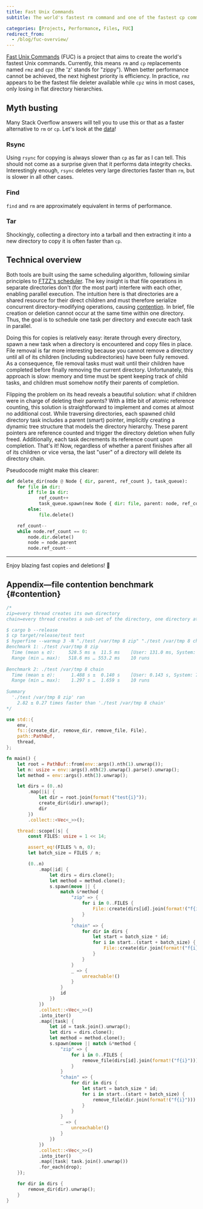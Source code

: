 ```yaml
---
title: Fast Unix Commands
subtitle: The world's fastest rm command and one of the fastest cp commands

categories: [Projects, Performance, Files, FUC]
redirect_from:
  - /blog/fuc-overview/
---
```


[Fast Unix Commands](https://github.com/SUPERCILEX/fuc) (FUC) is a project that aims to create the
world's fastest Unix commands. Currently, this means `rm` and `cp` replacements named `rmz` and
`cpz` (the 'z' stands for "zippy"). When better performance cannot be achieved, the next highest
priority is efficiency. In practice, `rmz` appears to be the fastest file deleter available
while `cpz` wins in most cases, only losing in flat directory hierarchies.

## Myth busting

Many Stack Overflow answers will tell you to use this or that as a faster alternative to `rm`
or `cp`. Let's look at the [data](https://github.com/SUPERCILEX/fuc/tree/master/comparisons)!

### Rsync

Using `rsync` for copying is always slower than `cp` as far as I can tell. This should not come as a
surprise given that it performs data integrity checks. Interestingly enough, `rsync` deletes very
large directories faster than `rm`, but is slower in all other cases.

### Find

`find` and `rm` are approximately equivalent in terms of performance.

### Tar

Shockingly, collecting a directory into a tarball and then extracting it into a new directory to
copy it is often faster than `cp`.

## Technical overview

Both tools are built using the same scheduling algorithm, following similar principles
to [FTZZ's scheduler](/blog/ftzz-overview#scheduling-algorithm). The key insight is that file
operations in separate directories don't (for the most part) interfere with each other, enabling
parallel execution. The intuition here is that directories are a shared resource for their direct
children and must therefore serialize concurrent directory-modifying operations, causing
[contention](#contention). In brief, file creation or deletion cannot occur at the same time within
one directory. Thus, the goal is to schedule one task per directory and execute each task in
parallel.

Doing this for copies is relatively easy: iterate through every directory, spawn a new task when a
directory is encountered and copy files in place. File removal is far more interesting because you
cannot remove a directory until all of its children (including subdirectories) have been fully
removed. As a consequence, file removal tasks must wait until their children have completed before
finally removing the current directory. Unfortunately, this approach is slow: memory and time must
be spent keeping track of child tasks, and children must somehow notify their parents of completion.

Flipping the problem on its head reveals a beautiful solution: what if children were in charge of
deleting their parents? With a little bit of atomic reference counting, this solution is
straightforward to implement and comes at almost no additional cost. While traversing directories,
each spawned child directory task includes a parent (smart) pointer, implicitly creating a dynamic
tree structure that models the directory hierarchy. These parent pointers are reference counted and
trigger the directory deletion when fully freed. Additionally, each task decrements its reference
count upon completion. That's it! Now, regardless of whether a parent finishes after all of its
children or vice versa, the last "user" of a directory will delete its directory chain.

Pseudocode might make this clearer:

```python
def delete_dir(node @ Node { dir, parent, ref_count }, task_queue):
    for file in dir:
        if file is dir:
            ref_count++
            task_queue.spawn(new Node { dir: file, parent: node, ref_count: 1 })
        else:
            file.delete()

    ref_count--
    while node.ref_count == 0:
        node.dir.delete()
        node = node.parent
        node.ref_count--
```

---

Enjoy blazing fast copies and deletions! 🚀

## Appendix—file contention benchmark {#contention}

<p></p>

```rust
/*
zip=every thread creates its own directory
chain=every thread creates a sub-set of the directory, one directory at a time

$ cargo b --release
$ cp target/release/test test
$ hyperfine --warmup 3 -N "./test /var/tmp 8 zip" "./test /var/tmp 8 chain"
Benchmark 1: ./test /var/tmp 8 zip
  Time (mean ± σ):     528.5 ms ±  11.5 ms    [User: 131.0 ms, System: 3460.0 ms]
  Range (min … max):   518.6 ms … 553.2 ms    10 runs
 
Benchmark 2: ./test /var/tmp 8 chain
  Time (mean ± σ):      1.488 s ±  0.140 s    [User: 0.143 s, System: 7.991 s]
  Range (min … max):    1.297 s …  1.659 s    10 runs
 
Summary
  './test /var/tmp 8 zip' ran
    2.82 ± 0.27 times faster than './test /var/tmp 8 chain'
*/

use std::{
    env,
    fs::{create_dir, remove_dir, remove_file, File},
    path::PathBuf,
    thread,
};

fn main() {
    let root = PathBuf::from(env::args().nth(1).unwrap());
    let n: usize = env::args().nth(2).unwrap().parse().unwrap();
    let method = env::args().nth(3).unwrap();

    let dirs = (0..n)
        .map(|i| {
            let dir = root.join(format!("test{i}"));
            create_dir(&dir).unwrap();
            dir
        })
        .collect::<Vec<_>>();

    thread::scope(|s| {
        const FILES: usize = 1 << 14;

        assert_eq!(FILES % n, 0);
        let batch_size = FILES / n;

        (0..n)
            .map(|id| {
                let dirs = dirs.clone();
                let method = method.clone();
                s.spawn(move || {
                    match &*method {
                        "zip" => {
                            for i in 0..FILES {
                                File::create(dirs[id].join(format!("f{i}"))).unwrap();
                            }
                        }
                        "chain" => {
                            for dir in dirs {
                                let start = batch_size * id;
                                for i in start..(start + batch_size) {
                                    File::create(dir.join(format!("f{i}"))).unwrap();
                                }
                            }
                        }
                        _ => {
                            unreachable!()
                        }
                    }
                    id
                })
            })
            .collect::<Vec<_>>()
            .into_iter()
            .map(|task| {
                let id = task.join().unwrap();
                let dirs = dirs.clone();
                let method = method.clone();
                s.spawn(move || match &*method {
                    "zip" => {
                        for i in 0..FILES {
                            remove_file(dirs[id].join(format!("f{i}"))).unwrap();
                        }
                    }
                    "chain" => {
                        for dir in dirs {
                            let start = batch_size * id;
                            for i in start..(start + batch_size) {
                                remove_file(dir.join(format!("f{i}"))).unwrap();
                            }
                        }
                    }
                    _ => {
                        unreachable!()
                    }
                })
            })
            .collect::<Vec<_>>()
            .into_iter()
            .map(|task| task.join().unwrap())
            .for_each(drop);
    });

    for dir in dirs {
        remove_dir(dir).unwrap();
    }
}
```
